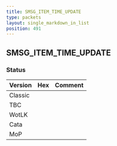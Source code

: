 ```yaml
---
title: SMSG_ITEM_TIME_UPDATE
type: packets
layout: single_markdown_in_list
position: 491
---
```


## SMSG_ITEM_TIME_UPDATE

### Status

Version | Hex | Comment
---------- | ---------- | ---------- 
Classic |  |  
TBC |  |  
WotLK |  |  
Cata |  |  
MoP |  |  